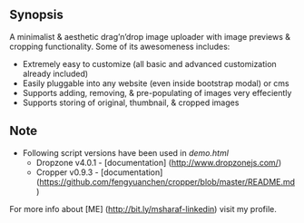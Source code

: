 ## Synopsis

A minimalist & aesthetic drag’n’drop image uploader with image previews & cropping functionality. Some of its awesomeness includes:
* Extremely easy to customize (all basic and advanced customization already included)
* Easily pluggable into any website (even inside bootstrap modal) or cms
* Supports adding, removing, & pre-populating of images very effeciently
* Supports storing of original, thumbnail, & cropped images

## Note
* Following script versions have been used in *demo.html*
  * Dropzone v4.0.1 - [documentation] (http://www.dropzonejs.com/)
  * Cropper v0.9.3 - [documentation] (https://github.com/fengyuanchen/cropper/blob/master/README.md)

For more info about [ME] (http://bit.ly/msharaf-linkedin) visit my profile.
